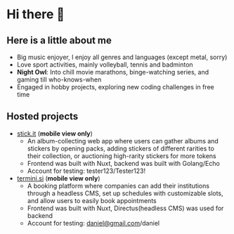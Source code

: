 # Hi there 👋

## Here is a little about me
- Big music enjoyer, I enjoy all genres and languages (except metal, sorry)
- Love sport activities, mainly volleyball, tennis and badminton
- **Night Owl**: Into chill movie marathons, binge-watching series, and gaming till who-knows-when
- Engaged in hobby projects, exploring new coding challenges in free time

## Hosted projects
- [stick.it](https://stick-it-teal.vercel.app/) (**mobile view only**)
  - An album-collecting web app where users can gather albums and stickers by opening packs, adding stickers of different rarities to their collection, or auctioning high-rarity stickers for more tokens
  - Frontend was built with Nuxt, backend was built with Golang/Echo
  - Account for testing: tester123/Tester123!
- [termini.si](https://termini-si.vercel.app/) (**mobile view only**)
  - A booking platform where companies can add their institutions through a headless CMS, set up schedules with customizable slots, and allow users to easily book appointments
  - Frontend was built with Nuxt, Directus(headless CMS) was used for backend
  - Account for testing: daniel@gmail.com/daniel
